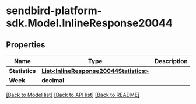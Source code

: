 
# sendbird-platform-sdk.Model.InlineResponse20044

## Properties

Name | Type | Description | Notes
------------ | ------------- | ------------- | -------------
**Statistics** | [**List&lt;InlineResponse20044Statistics&gt;**](InlineResponse20044Statistics.md) |  | [optional] 
**Week** | **decimal** |  | [optional] 

[[Back to Model list]](../README.md#documentation-for-models)
[[Back to API list]](../README.md#documentation-for-api-endpoints)
[[Back to README]](../README.md)


